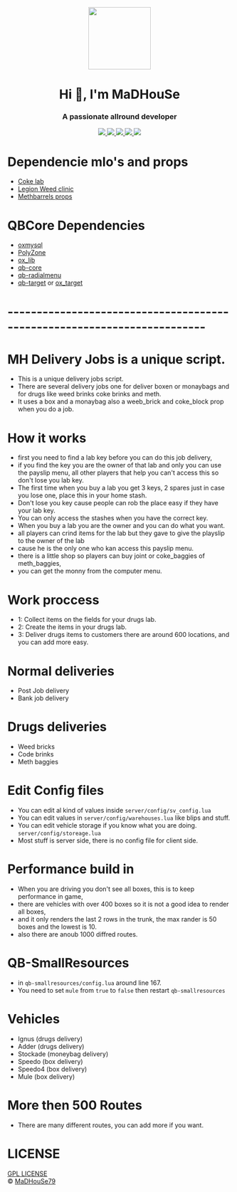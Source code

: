 <p align="center">
    <img width="140" src="https://icons.iconarchive.com/icons/iconarchive/red-orb-alphabet/128/Letter-M-icon.png" />  
    <h1 align="center">Hi 👋, I'm MaDHouSe</h1>
    <h3 align="center">A passionate allround developer </h3>    
</p>

<p align="center">
    <a href="https://github.com/MaDHouSe79/mh-deliveryjobs/issues">
        <img src="https://img.shields.io/github/issues/MaDHouSe79/mh-deliveryjobs"/> 
    </a>
    <a href="https://github.com/MaDHouSe79/mh-deliveryjobs/watchers">
        <img src="https://img.shields.io/github/watchers/MaDHouSe79/mh-deliveryjobs"/> 
    </a> 
    <a href="https://github.com/MaDHouSe79/mh-deliveryjobs/network/members">
        <img src="https://img.shields.io/github/forks/MaDHouSe79/mh-deliveryjobs"/> 
    </a>  
    <a href="https://github.com/MaDHouSe79/mh-deliveryjobs/stargazers">
        <img src="https://img.shields.io/github/stars/MaDHouSe79/mh-deliveryjobs?color=white"/> 
    </a>
    <a href="https://github.com/MaDHouSe79/mh-deliveryjobs/blob/main/LICENSE">
        <img src="https://img.shields.io/github/license/MaDHouSe79/mh-deliveryjobs?color=black"/> 
    </a>      
</p>

# Dependencie mlo's and props
- [Coke lab](https://www.gta5-mods.com/maps/mlo-enhanced-coke-lab-sp-fivem-dvd6789)
- [Legion Weed clinic](https://www.gta5-mods.com/maps/mlo-legion-weed-clinic)
- [Methbarrels props](https://github.com/StuxxyOfficial/methbarrels)

# QBCore Dependencies
- [oxmysql](https://github.com/overextended/oxmysql/releases)
- [PolyZone](https://github.com/mkafrin/PolyZone/releases)
- [ox_lib](https://github.com/overextended/ox_lib/releases)
- [qb-core](https://github.com/qbcore-framework/qb-core)
- [qb-radialmenu](https://github.com/qbcore-framework/qb-radialmenu)
- [qb-target](https://github.com/overextended/ox_lib/releases) or [ox_target](https://github.com/overextended/ox_target/releases)

# ------------------------------------------------------------------------

# MH Delivery Jobs is a unique script.
- This is a unique delivery jobs script.
- There are several delivery jobs one for deliver boxen or monaybags and for drugs like weed brinks coke brinks and meth.
- It uses a box and a monaybag also a weeb_brick and coke_block prop when you do a job.

# How it works
- first you need to find a lab key before you can do this job delivery,
- if you find the key you are the owner of that lab and only you can use the payslip menu, all other players that help you can't access this so don't lose you lab key.
- The first time when you buy a lab you get 3 keys, 2 spares just in case you lose one, place this in your home stash.
- Don't lose you key cause people can rob the place easy if they have your lab key.
- You can only access the stashes when you have the correct key.
- When you buy a lab you are the owner and you can do what you want.
- all players can crind items for the lab but they gave to give the playslip to the owner of the lab
- cause he is the only one who kan access this payslip menu.
- there is a little shop so players can buy joint or coke_baggies of meth_baggies,
- you can get the monny from the computer menu. 

# Work proccess
- 1: Collect items on the fields for your drugs lab.
- 2: Create the items in your drugs lab.
- 3: Deliver drugs items to customers there are around 600 locations, and you can add more easy.

# Normal deliveries
- Post Job delivery
- Bank job delivery

# Drugs deliveries
- Weed bricks
- Code brinks
- Meth baggies

# Edit Config files
- You can edit al kind of values inside `server/config/sv_config.lua`
- You can edit values in `server/config/warehouses.lua` like blips and stuff.
- You can edit vehicle storage if you know what you are doing. `server/config/storeage.lua`
- Most stuff is server side, there is no config file for client side.

# Performance build in
- When you are driving you don't see all boxes, this is to keep performance in game,
- there are vehicles with over 400 boxes so it is not a good idea to render all boxes,
- and it only renders the last 2 rows in the trunk, the max rander is 50 boxes and the lowest is 10.
- also there are anoub 1000 diffred routes.

# QB-SmallResources
- in `qb-smallresources/config.lua` around line 167.
- You need to set `mule` from `true` to `false` then restart `qb-smallresources`

# Vehicles
- Ignus (drugs delivery)
- Adder (drugs delivery)
- Stockade (moneybag delivery)
- Speedo (box delivery)
- Speedo4 (box delivery)
- Mule (box delivery)

# More then 500 Routes
- There are many different routes, you can add more if you want.

# LICENSE
[GPL LICENSE](./LICENSE)<br />
&copy; [MaDHouSe79](https://www.youtube.com/@MaDHouSe79)
